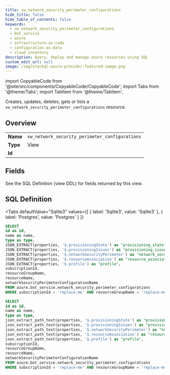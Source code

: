```yaml
--- 
title: vw_network_security_perimeter_configurations
hide_title: false
hide_table_of_contents: false
keywords:
  - vw_network_security_perimeter_configurations
  - bot_service
  - azure
  - infrastructure-as-code
  - configuration-as-data
  - cloud inventory
description: Query, deploy and manage azure resources using SQL
custom_edit_url: null
image: /img/stackql-azure-provider-featured-image.png
---
```


import CopyableCode from '@site/src/components/CopyableCode/CopyableCode';
import Tabs from '@theme/Tabs';
import TabItem from '@theme/TabItem';

Creates, updates, deletes, gets or lists a <code>vw_network_security_perimeter_configurations</code> resource.

## Overview
<table><tbody>
<tr><td><b>Name</b></td><td><code>vw_network_security_perimeter_configurations</code></td></tr>
<tr><td><b>Type</b></td><td>View</td></tr>
<tr><td><b>Id</b></td><td><CopyableCode code="azure.bot_service.vw_network_security_perimeter_configurations" /></td></tr>
</tbody></table>

## Fields

See the SQL Definition (view DDL) for fields returned by this view.

## SQL Definition

<Tabs
defaultValue="Sqlite3"
values={[
{ label: 'Sqlite3', value: 'Sqlite3' },
{ label: 'Postgres', value: 'Postgres' }
]}
>
<TabItem value="Sqlite3">

```sql
SELECT
id as id,
name as name,
type as type,
JSON_EXTRACT(properties, '$.provisioningState') as "provisioning_state",
JSON_EXTRACT(properties, '$.provisioningIssues') as "provisioning_issues",
JSON_EXTRACT(properties, '$.networkSecurityPerimeter') as "network_security_perimeter",
JSON_EXTRACT(properties, '$.resourceAssociation') as "resource_association",
JSON_EXTRACT(properties, '$.profile') as "profile",
subscriptionId,
resourceGroupName,
resourceName,
networkSecurityPerimeterConfigurationName
FROM azure.bot_service.network_security_perimeter_configurations
WHERE subscriptionId = 'replace-me' AND resourceGroupName = 'replace-me' AND resourceName = 'replace-me';
```

</TabItem>
<TabItem value="Postgres">

```sql
SELECT
id as id,
name as name,
type as type,
json_extract_path_text(properties, '$.provisioningState') as "provisioning_state",
json_extract_path_text(properties, '$.provisioningIssues') as "provisioning_issues",
json_extract_path_text(properties, '$.networkSecurityPerimeter') as "network_security_perimeter",
json_extract_path_text(properties, '$.resourceAssociation') as "resource_association",
json_extract_path_text(properties, '$.profile') as "profile",
subscriptionId,
resourceGroupName,
resourceName,
networkSecurityPerimeterConfigurationName
FROM azure.bot_service.network_security_perimeter_configurations
WHERE subscriptionId = 'replace-me' AND resourceGroupName = 'replace-me' AND resourceName = 'replace-me';
```

</TabItem>
</Tabs>
